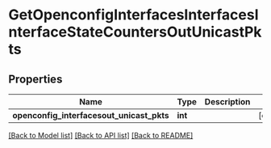 # GetOpenconfigInterfacesInterfacesInterfaceStateCountersOutUnicastPkts

## Properties
Name | Type | Description | Notes
------------ | ------------- | ------------- | -------------
**openconfig_interfacesout_unicast_pkts** | **int** |  | [optional] 

[[Back to Model list]](../README.md#documentation-for-models) [[Back to API list]](../README.md#documentation-for-api-endpoints) [[Back to README]](../README.md)


